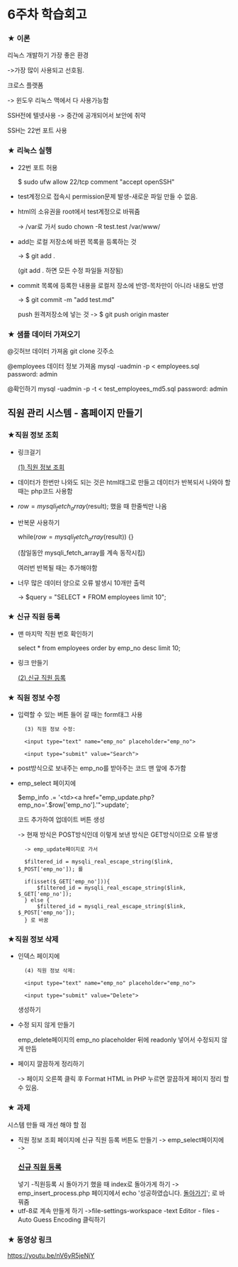 # 6주차 학습회고

### ★ 이론

리눅스 개발하기 가장 좋은 환경

->가장 많이 사용되고 선호됨.


크로스 플랫폼

-> 윈도우 리눅스 맥에서 다 사용가능함


SSH전에 텔넷사용 -> 중간에 공개되어서 보안에 취약

SSH는 22번 포트 사용


### ★ 리눅스 실행

* 22번 포트 허용

  $ sudo ufw allow 22/tcp comment "accept openSSH"


* test계정으로 접속시 permission문제 발생-새로운 파일 만들 수 없음.

* html의 소유권을 root에서 test계정으로 바꿔줌
 
  -> /var로 가서 sudo chown -R test.test /var/www/


* add는 로컬 저장소에 바뀐 목록을 등록하는 것 

  -> $ git add .

  (git add . 하면 모든 수정 파일들 저장됨)


* commit 목록에 등록한 내용을 로컬저 장소에 반영-목차만이 아니라 내용도 반영

  -> $ git commit -m "add test.md"

  push 원격저장소에 넣는 것 -> $ git push origin master



### ★ 샘플 데이터 가져오기

@깃허브 데이터 가져옴
git clone 깃주소

@employees 데이터 정보 가져옴
mysql -uadmin -p < employees.sql
password: admin

@확인하기
mysql -uadmin -p -t < test_employees_md5.sql
password: admin



## 직원 관리 시스템 - 홈페이지 만들기

### ★직원 정보 조회

* 링크걸기

  <a href="emp_select.php">(1) 직원 정보 조회</a><br>


* 데이터가 한번만 나와도 되는 것은 html태그로 만들고 데이터가 반복되서 나와야 할 때는 php코드 사용함


* $row = mysqli_fetch_array($result); 했을 때 한줄씩만 나옴

* 반복문 사용하기

  while($row = mysqli_fetch_array($result)) {}

  (참일동안 mysqli_fetch_array를 계속 동작시킴)

  여러번 반복될 때는 <tr>추가해야함


* 너무 많은 데이터 양으로 오류 발생시 10개만 출력

  -> $query = "SELECT * FROM employees limit 10";



### ★ 신규 직원 등록

* 맨 마지막 직원 번호 확인하기

  select * from employees order by emp_no desc limit 10;

* 링크 만들기

  <a href="emp_insert.php">(2) 신규 직원 등록</a><br>



### ★ 직원 정보 수정

* 입력할 수 있는 버튼 들어 갈 때는 form태그 사용

  <form action="emp_update.php" method="POST">
  
        (3) 직원 정보 수정:
        
        <input type="text" name="emp_no" placeholder="emp_no">
        
        <input type="submit" value="Search">
        
  </form>


* post방식으로 보내주는 emp_no를 받아주는 코드 맨 앞에 추가함


* emp_select 페이지에

  $emp_info .= '<td><a href="emp_update.php?emp_no='.$row['emp_no'].'">update</a></td>';

  코드 추가하여 업데이트 버튼 생성

    -> 현재 방식은 POST방식인데 이렇게 보낸 방식은 GET방식이므로 오류 발생
	
        -> emp_update페이지로 가서
      
        $filtered_id = mysqli_real_escape_string($link, $_POST['emp_no']); 를
    
        if(isset($_GET['emp_no'])){
            $filtered_id = mysqli_real_escape_string($link, $_GET['emp_no']);
        } else {
            $filtered_id = mysqli_real_escape_string($link, $_POST['emp_no']);        
        } 로 바꿈



### ★직원 정보 삭제

* 인덱스 페이지에

  <form action="emp_delete.php" method="POST">
        
        (4) 직원 정보 삭제:
        
        <input type="text" name="emp_no" placeholder="emp_no">
        
        <input type="submit" value="Delete">

  </form>  생성하기


* 수정 되지 않게 만들기

  emp_delete페이지의 emp_no placeholder 뒤에 readonly 넣어서 수정되지 않게 만듬



* 페이지 깔끔하게 정리하기 
  
  -> 페이지 오른쪽 클릭 후 Format HTML in PHP 누르면 깔끔하게 페이지 정리 할 수 있음.



### ★ 과제
시스템 만들 때 개선 해야 할 점
- 직원 정보 조회 페이지에 신규 직원 등록 버튼도 만들기
	-> emp_select페이지에  
		-><h3><a href="emp_insert.php"> 신규 직원 등록 </a></h3> 넣기
-직원등록 시 돌아가기 했을 때 index로 돌아가게 하기
	-> emp_insert_process.php 페이지에서 echo '성공하였습니다. <a href="index.php">돌아가기</a>'; 로 바꿔줌
- utf-8로 계속 만들게 하기 
	->file-settings-workspace -text Editor - files - Auto Guess Encoding 클릭하기
  
  
  
### ★ 동영상 링크
  
  <https://youtu.be/nV6yR5jeNjY>

